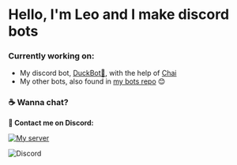 # Hello, I'm Leo and I make discord bots

### Currently working on:
- My discord bot, [DuckBot💞](https://top.gg/bot/788278464474120202 "DuckBot on top.gg"), with the help of [Chai](https://github.com/NextChai)
- My other bots, also found in [my bots repo](https://github.com/LeoCx1000/discord-bots "discord-bots repo") 😊
### :coffee: Wanna chat?

**📲 Contact me on Discord:**

[![My server](https://img.shields.io/static/v1?style=flat&logo=discord&logoColor=white&color=%235865f2&label=&message=Join%20my%20server:%20Duck%20Hideout)](https://discord.gg/TdRfGKg8Wh)

![Discord](https://discord.c99.nl/widget/theme-3/349373972103561218.png)
